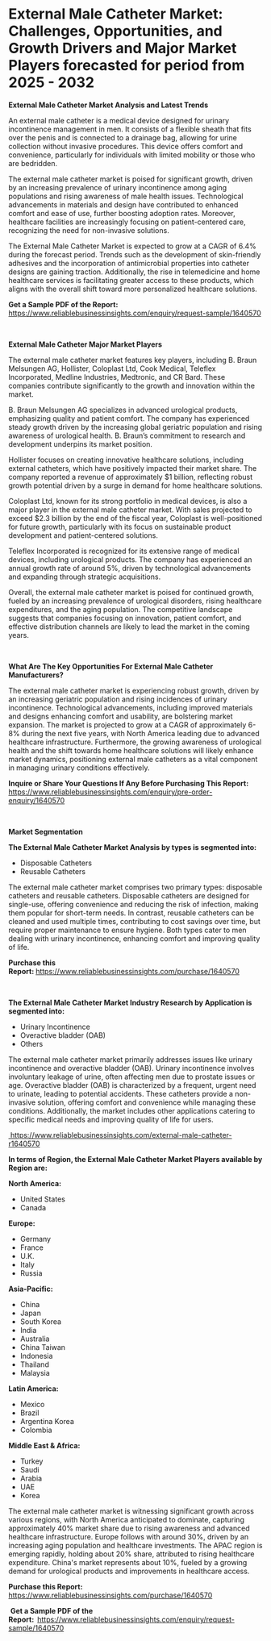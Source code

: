 <p><h1>External Male Catheter Market: Challenges, Opportunities, and Growth Drivers and Major Market Players forecasted for period from 2025 - 2032</h1></p><p><strong>External Male Catheter Market Analysis and Latest Trends</strong></p>
<p><p>An external male catheter is a medical device designed for urinary incontinence management in men. It consists of a flexible sheath that fits over the penis and is connected to a drainage bag, allowing for urine collection without invasive procedures. This device offers comfort and convenience, particularly for individuals with limited mobility or those who are bedridden.</p><p>The external male catheter market is poised for significant growth, driven by an increasing prevalence of urinary incontinence among aging populations and rising awareness of male health issues. Technological advancements in materials and design have contributed to enhanced comfort and ease of use, further boosting adoption rates. Moreover, healthcare facilities are increasingly focusing on patient-centered care, recognizing the need for non-invasive solutions.</p><p>The External Male Catheter Market is expected to grow at a CAGR of 6.4% during the forecast period. Trends such as the development of skin-friendly adhesives and the incorporation of antimicrobial properties into catheter designs are gaining traction. Additionally, the rise in telemedicine and home healthcare services is facilitating greater access to these products, which aligns with the overall shift toward more personalized healthcare solutions.</p></p>
<p><strong>Get a Sample PDF of the Report:&nbsp;</strong> <a href="https://www.reliablebusinessinsights.com/enquiry/request-sample/1640570?utm_campaign=3113&utm_medium=2&utm_source=Github&utm_content=ia&utm_term=13042025&utm_id=external-male-catheter">https://www.reliablebusinessinsights.com/enquiry/request-sample/1640570</a></p>
<p>&nbsp;</p>
<p><strong>External Male Catheter Major Market Players</strong></p>
<p><p>The external male catheter market features key players, including B. Braun Melsungen AG, Hollister, Coloplast Ltd, Cook Medical, Teleflex Incorporated, Medline Industries, Medtronic, and CR Bard. These companies contribute significantly to the growth and innovation within the market.</p><p>B. Braun Melsungen AG specializes in advanced urological products, emphasizing quality and patient comfort. The company has experienced steady growth driven by the increasing global geriatric population and rising awareness of urological health. B. Braun’s commitment to research and development underpins its market position.</p><p>Hollister focuses on creating innovative healthcare solutions, including external catheters, which have positively impacted their market share. The company reported a revenue of approximately $1 billion, reflecting robust growth potential driven by a surge in demand for home healthcare solutions.</p><p>Coloplast Ltd, known for its strong portfolio in medical devices, is also a major player in the external male catheter market. With sales projected to exceed $2.3 billion by the end of the fiscal year, Coloplast is well-positioned for future growth, particularly with its focus on sustainable product development and patient-centered solutions.</p><p>Teleflex Incorporated is recognized for its extensive range of medical devices, including urological products. The company has experienced an annual growth rate of around 5%, driven by technological advancements and expanding through strategic acquisitions.</p><p>Overall, the external male catheter market is poised for continued growth, fueled by an increasing prevalence of urological disorders, rising healthcare expenditures, and the aging population. The competitive landscape suggests that companies focusing on innovation, patient comfort, and effective distribution channels are likely to lead the market in the coming years.</p></p>
<p>&nbsp;</p>
<p><strong>What Are The Key Opportunities For External Male Catheter Manufacturers?</strong></p>
<p><p>The external male catheter market is experiencing robust growth, driven by an increasing geriatric population and rising incidences of urinary incontinence. Technological advancements, including improved materials and designs enhancing comfort and usability, are bolstering market expansion. The market is projected to grow at a CAGR of approximately 6-8% during the next five years, with North America leading due to advanced healthcare infrastructure. Furthermore, the growing awareness of urological health and the shift towards home healthcare solutions will likely enhance market dynamics, positioning external male catheters as a vital component in managing urinary conditions effectively.</p></p>
<p><strong>Inquire or Share Your Questions If Any Before Purchasing This Report:</strong> <a href="https://www.reliablebusinessinsights.com/enquiry/pre-order-enquiry/1640570?utm_campaign=3113&utm_medium=2&utm_source=Github&utm_content=ia&utm_term=13042025&utm_id=external-male-catheter">https://www.reliablebusinessinsights.com/enquiry/pre-order-enquiry/1640570</a></p>
<p>&nbsp;</p>
<p><strong>Market Segmentation</strong></p>
<p><strong>The External Male Catheter Market Analysis by types is segmented into:</strong></p>
<p><ul><li>Disposable Catheters</li><li>Reusable Catheters</li></ul></p>
<p><p>The external male catheter market comprises two primary types: disposable catheters and reusable catheters. Disposable catheters are designed for single-use, offering convenience and reducing the risk of infection, making them popular for short-term needs. In contrast, reusable catheters can be cleaned and used multiple times, contributing to cost savings over time, but require proper maintenance to ensure hygiene. Both types cater to men dealing with urinary incontinence, enhancing comfort and improving quality of life.</p></p>
<p><strong>Purchase this Report:&nbsp;</strong><a href="https://www.reliablebusinessinsights.com/purchase/1640570?utm_campaign=3113&utm_medium=2&utm_source=Github&utm_content=ia&utm_term=13042025&utm_id=external-male-catheter">https://www.reliablebusinessinsights.com/purchase/1640570</a></p>
<p>&nbsp;</p>
<p><strong>The External Male Catheter Market Industry Research by Application is segmented into:</strong></p>
<p><ul><li>Urinary Incontinence</li><li>Overactive bladder (OAB)</li><li>Others</li></ul></p>
<p><p>The external male catheter market primarily addresses issues like urinary incontinence and overactive bladder (OAB). Urinary incontinence involves involuntary leakage of urine, often affecting men due to prostate issues or age. Overactive bladder (OAB) is characterized by a frequent, urgent need to urinate, leading to potential accidents. These catheters provide a non-invasive solution, offering comfort and convenience while managing these conditions. Additionally, the market includes other applications catering to specific medical needs and improving quality of life for users.</p></p>
<p><a href="https://www.reliablebusinessinsights.com/external-male-catheter-r1640570?utm_campaign=3113&utm_medium=2&utm_source=Github&utm_content=ia&utm_term=13042025&utm_id=external-male-catheter">&nbsp;https://www.reliablebusinessinsights.com/external-male-catheter-r1640570</a></p>
<p><strong>In terms of Region, the External Male Catheter Market Players available by Region are:</strong></p>
<p>
    <p> <strong> North America: </strong>
        <ul>
            <li>United States</li>
            <li>Canada</li>
        </ul>
        </p> 
    <p> <strong> Europe: </strong>
        <ul>
            <li>Germany</li>
            <li>France</li>
            <li>U.K.</li>
            <li>Italy</li>
            <li>Russia</li>
        </ul>
        </p> 
    <p> <strong> Asia-Pacific: </strong>
        <ul>
            <li>China</li>
            <li>Japan</li>
            <li>South Korea</li>
            <li>India</li>
            <li>Australia</li>
            <li>China Taiwan</li>
            <li>Indonesia</li>
            <li>Thailand</li>
            <li>Malaysia</li>
        </ul>
        </p> 
    <p> <strong> Latin America: </strong>
        <ul>
            <li>Mexico</li>
            <li>Brazil</li>
            <li>Argentina Korea</li>
            <li>Colombia</li>
        </ul>
        </p> 
    <p> <strong> Middle East & Africa: </strong>
        <ul>
            <li>Turkey</li>
            <li>Saudi</li>
            <li>Arabia</li>
            <li>UAE</li>
            <li>Korea</li>
        </ul>
    </p>
    </p>
<p><p>The external male catheter market is witnessing significant growth across various regions, with North America anticipated to dominate, capturing approximately 40% market share due to rising awareness and advanced healthcare infrastructure. Europe follows with around 30%, driven by an increasing aging population and healthcare investments. The APAC region is emerging rapidly, holding about 20% share, attributed to rising healthcare expenditure. China's market represents about 10%, fueled by a growing demand for urological products and improvements in healthcare access.</p></p>
<p><strong>Purchase this Report: </strong><a href="https://www.reliablebusinessinsights.com/purchase/1640570?utm_campaign=3113&utm_medium=2&utm_source=Github&utm_content=ia&utm_term=13042025&utm_id=external-male-catheter">https://www.reliablebusinessinsights.com/purchase/1640570</a></p>
<p>&nbsp;<strong>Get a Sample PDF of the Report:&nbsp;&nbsp;</strong><a href="https://www.reliablebusinessinsights.com/enquiry/request-sample/1640570?utm_campaign=3113&utm_medium=2&utm_source=Github&utm_content=ia&utm_term=13042025&utm_id=external-male-catheter">https://www.reliablebusinessinsights.com/enquiry/request-sample/1640570</a></p>
<p><strong></strong></p>
<p><p></p><p></p><p></p></p>